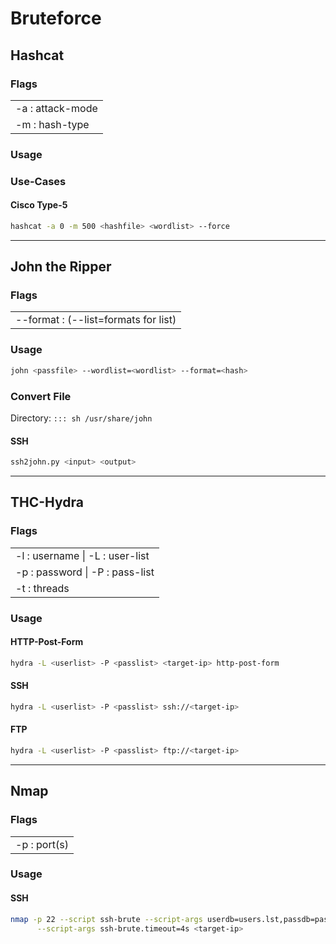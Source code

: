 # Bruteforce

## Hashcat

### Flags

|                  |
| ---------------- |
| -a : attack-mode |
| -m : hash-type   |

### Usage

### Use-Cases

#### Cisco Type-5

``` sh
hashcat -a 0 -m 500 <hashfile> <wordlist> --force
```

***

## John the Ripper

### Flags

|                                      |
| ------------------------------------ |
| --format : (--list=formats for list) |

### Usage

``` sh
john <passfile> --wordlist=<wordlist> --format=<hash>
```
### Convert File

Directory: `::: sh /usr/share/john`

#### SSH

``` sh
ssh2john.py <input> <output>
```

***

## THC-Hydra

### Flags

|                                 |
| ------------------------------- |
| -l : username \| -L : user-list |
| -p : password \| -P : pass-list |
| -t : threads |

### Usage

#### HTTP-Post-Form

``` sh
hydra -L <userlist> -P <passlist> <target-ip> http-post-form 
```

#### SSH

``` sh
hydra -L <userlist> -P <passlist> ssh://<target-ip>
```

#### FTP

``` sh
hydra -L <userlist> -P <passlist> ftp://<target-ip>
```

***

## Nmap

### Flags

|              |
| ------------ |
| -p : port(s) |

### Usage

#### SSH
``` sh
nmap -p 22 --script ssh-brute --script-args userdb=users.lst,passdb=pass.lst \
      --script-args ssh-brute.timeout=4s <target-ip>
```
